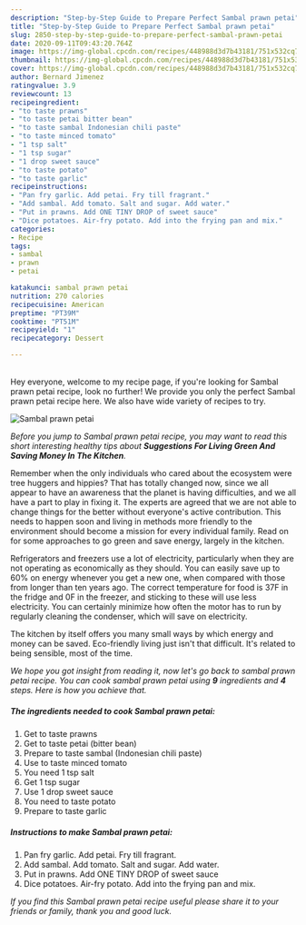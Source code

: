 ```yaml
---
description: "Step-by-Step Guide to Prepare Perfect Sambal prawn petai"
title: "Step-by-Step Guide to Prepare Perfect Sambal prawn petai"
slug: 2850-step-by-step-guide-to-prepare-perfect-sambal-prawn-petai
date: 2020-09-11T09:43:20.764Z
image: https://img-global.cpcdn.com/recipes/448988d3d7b43181/751x532cq70/sambal-prawn-petai-recipe-main-photo.jpg
thumbnail: https://img-global.cpcdn.com/recipes/448988d3d7b43181/751x532cq70/sambal-prawn-petai-recipe-main-photo.jpg
cover: https://img-global.cpcdn.com/recipes/448988d3d7b43181/751x532cq70/sambal-prawn-petai-recipe-main-photo.jpg
author: Bernard Jimenez
ratingvalue: 3.9
reviewcount: 13
recipeingredient:
- "to taste prawns"
- "to taste petai bitter bean"
- "to taste sambal Indonesian chili paste"
- "to taste minced tomato"
- "1 tsp salt"
- "1 tsp sugar"
- "1 drop sweet sauce"
- "to taste potato"
- "to taste garlic"
recipeinstructions:
- "Pan fry garlic. Add petai. Fry till fragrant."
- "Add sambal. Add tomato. Salt and sugar. Add water."
- "Put in prawns. Add ONE TINY DROP of sweet sauce"
- "Dice potatoes. Air-fry potato. Add into the frying pan and mix."
categories:
- Recipe
tags:
- sambal
- prawn
- petai

katakunci: sambal prawn petai 
nutrition: 270 calories
recipecuisine: American
preptime: "PT39M"
cooktime: "PT51M"
recipeyield: "1"
recipecategory: Dessert

---
```

<br>
Hey everyone, welcome to my recipe page, if you're looking for Sambal prawn petai recipe, look no further! We provide you only the perfect Sambal prawn petai recipe here. We also have wide variety of recipes to try.
<br>


![Sambal prawn petai](https://img-global.cpcdn.com/recipes/448988d3d7b43181/751x532cq70/sambal-prawn-petai-recipe-main-photo.jpg)

<i>Before you jump to Sambal prawn petai recipe, you may want to read this short interesting healthy tips about 
<strong>Suggestions For Living Green And Saving Money In The Kitchen</strong>.</i>
</br>

Remember when the only individuals who cared about the ecosystem were tree huggers and hippies? That has totally changed now, since we all appear to have an awareness that the planet is having difficulties, and we all have a part to play in fixing it. The experts are agreed that we are not able to change things for the better without everyone's active contribution. This needs to happen soon and living in methods more friendly to the environment should become a mission for every individual family. Read on for some approaches to go green and save energy, largely in the kitchen.

Refrigerators and freezers use a lot of electricity, particularly when they are not operating as economically as they should. You can easily save up to 60% on energy whenever you get a new one, when compared with those from longer than ten years ago. The correct temperature for food is 37F in the fridge and 0F in the freezer, and sticking to these will use less electricity. You can certainly minimize how often the motor has to run by regularly cleaning the condenser, which will save on electricity.

The kitchen by itself offers you many small ways by which energy and money can be saved. Eco-friendly living just isn't that difficult. It's related to being sensible, most of the time.


<i>We hope you got insight from reading it, now let's go back to sambal prawn petai recipe. You can cook sambal prawn petai using <strong>9</strong> ingredients and <strong>4</strong> steps. Here is how you achieve that.
</i>

##### The ingredients needed to cook Sambal prawn petai:

1. Get to taste prawns
1. Get to taste petai (bitter bean)
1. Prepare to taste sambal (Indonesian chili paste)
1. Use to taste minced tomato
1. You need 1 tsp salt
1. Get 1 tsp sugar
1. Use 1 drop sweet sauce
1. You need to taste potato
1. Prepare to taste garlic


##### Instructions to make Sambal prawn petai:

1. Pan fry garlic. Add petai. Fry till fragrant.
1. Add sambal. Add tomato. Salt and sugar. Add water.
1. Put in prawns. Add ONE TINY DROP of sweet sauce
1. Dice potatoes. Air-fry potato. Add into the frying pan and mix.


<i>If you find this Sambal prawn petai recipe useful please share it to your friends or family, thank you and good luck.</i>

